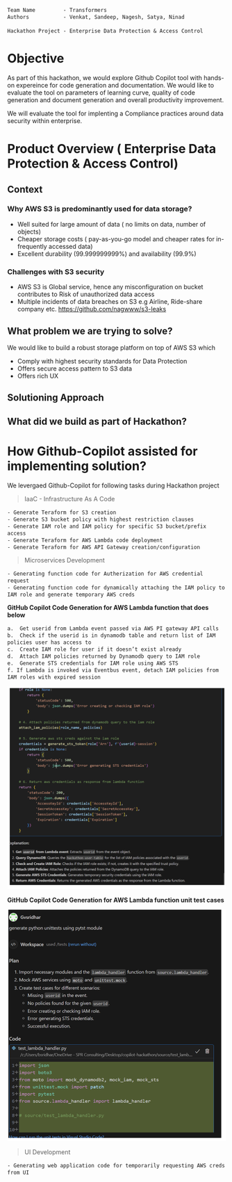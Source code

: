 ```
Team Name         - Transformers 
Authors           - Venkat, Sandeep, Nagesh, Satya, Ninad

Hackathon Project - Enterprise Data Protection & Access Control 
```

# Objective

As part of this hackathon, we would explore Github Copilot tool with hands-on expereince for code generation and documentation. We would like to evaluate the tool on parameters of learning curve, quality of code generation and document generation and overall productivity improvement. 

We will evaluate the tool for implenting a Compliance practices around data security within enterprise.

# Product Overview ( Enterprise Data Protection & Access Control)

## **Context**

### Why AWS S3 is predominantly used for data storage?
- Well suited for large amount of data ( no limits on data, number of objects)
- Cheaper storage costs ( pay-as-you-go model and cheaper rates for in-frequently accessed data)
- Excellent durability (99.999999999%) and availability (99.9%)

### Challenges with S3 security
- AWS S3 is Global service, hence any misconfiguration on bucket contributes to Risk of unauthorized data access
- Multiple incidents of data breaches on S3 e.g Airline, Ride-share company etc. https://github.com/nagwww/s3-leaks

## What problem we are trying to solve?

We would like to build a robust storage platform on top of AWS S3 which 
- Comply with highest security standards for Data Protection
- Offers secure access pattern to S3 data
- Offers rich UX 

## Solutioning Approach


## What did we build as part of Hackathon?

# How Github-Copilot assisted for implementing solution?

We levergaed Github-Copilot for following tasks during Hackathon project

> IaaC - Infrastructure As A Code

    - Generate Teraform for S3 creation
    - Generate S3 bucket policy with highest restriction clauses
    - Generate IAM role and IAM policy for specific S3 bucket/prefix access
    - Generate Teraform for AWS Lambda code deployment
    - Generate Teraform for AWS API Gateway creation/configuration

> Microservices Development

    - Generating function code for Autherization for AWS credential request
    - Generating function code for dynamically attaching the IAM policy to IAM role and generate temporary AWS creds

**GitHub Copilot Code Generation for AWS Lambda function that does below**

    a.	Get userid from Lambda event passed via AWS PI gateway API calls
    b.	Check if the userid is in dynamodb table and return list of IAM policies user has access to
    c.	Create IAM role for user if it doesn’t exist already
    d.	Attach IAM policies returned by Dynamodb query to IAM role
    e.	Generate STS credentials for IAM role using AWS STS
    f. If Lambda is invoked via Eventbus event, detach IAM policies from IAM roles with expired session
    
![AWS Lambda code](source/img/lambda_code1.png)

**GitHub Copilot Code Generation for AWS Lambda function unit test cases**

![AWS Lambda code unit tests](source/img/lambda_code2.png)



> UI Development

    - Generating web application code for temporarily requesting AWS creds from UI




